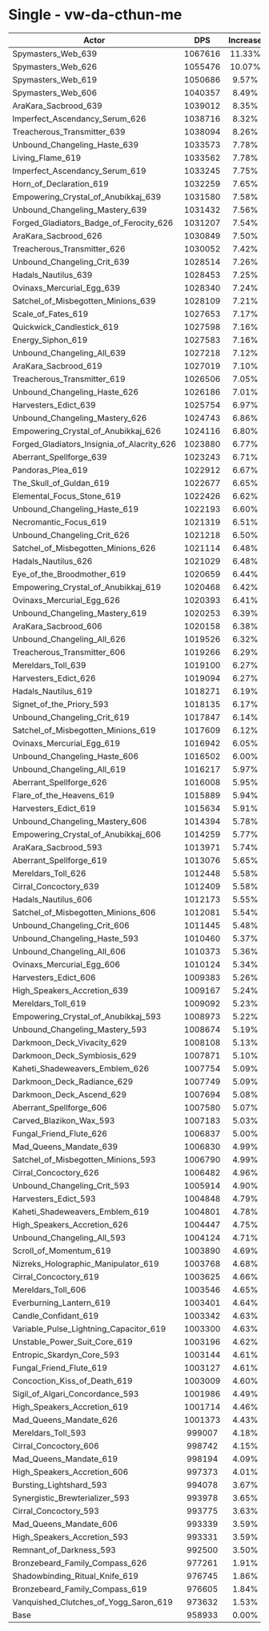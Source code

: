# Single - vw-da-cthun-me
| Actor | DPS | Increase |
|---|:---:|:---:|
|Spymasters_Web_639|1067616|11.33%|
|Spymasters_Web_626|1055476|10.07%|
|Spymasters_Web_619|1050686|9.57%|
|Spymasters_Web_606|1040357|8.49%|
|AraKara_Sacbrood_639|1039012|8.35%|
|Imperfect_Ascendancy_Serum_626|1038716|8.32%|
|Treacherous_Transmitter_639|1038094|8.26%|
|Unbound_Changeling_Haste_639|1033573|7.78%|
|Living_Flame_619|1033562|7.78%|
|Imperfect_Ascendancy_Serum_619|1033245|7.75%|
|Horn_of_Declaration_619|1032259|7.65%|
|Empowering_Crystal_of_Anubikkaj_639|1031580|7.58%|
|Unbound_Changeling_Mastery_639|1031432|7.56%|
|Forged_Gladiators_Badge_of_Ferocity_626|1031207|7.54%|
|AraKara_Sacbrood_626|1030849|7.50%|
|Treacherous_Transmitter_626|1030052|7.42%|
|Unbound_Changeling_Crit_639|1028514|7.26%|
|Hadals_Nautilus_639|1028453|7.25%|
|Ovinaxs_Mercurial_Egg_639|1028340|7.24%|
|Satchel_of_Misbegotten_Minions_639|1028109|7.21%|
|Scale_of_Fates_619|1027653|7.17%|
|Quickwick_Candlestick_619|1027598|7.16%|
|Energy_Siphon_619|1027583|7.16%|
|Unbound_Changeling_All_639|1027218|7.12%|
|AraKara_Sacbrood_619|1027019|7.10%|
|Treacherous_Transmitter_619|1026506|7.05%|
|Unbound_Changeling_Haste_626|1026186|7.01%|
|Harvesters_Edict_639|1025754|6.97%|
|Unbound_Changeling_Mastery_626|1024743|6.86%|
|Empowering_Crystal_of_Anubikkaj_626|1024116|6.80%|
|Forged_Gladiators_Insignia_of_Alacrity_626|1023880|6.77%|
|Aberrant_Spellforge_639|1023243|6.71%|
|Pandoras_Plea_619|1022912|6.67%|
|The_Skull_of_Guldan_619|1022677|6.65%|
|Elemental_Focus_Stone_619|1022426|6.62%|
|Unbound_Changeling_Haste_619|1022193|6.60%|
|Necromantic_Focus_619|1021319|6.51%|
|Unbound_Changeling_Crit_626|1021218|6.50%|
|Satchel_of_Misbegotten_Minions_626|1021114|6.48%|
|Hadals_Nautilus_626|1021029|6.48%|
|Eye_of_the_Broodmother_619|1020659|6.44%|
|Empowering_Crystal_of_Anubikkaj_619|1020468|6.42%|
|Ovinaxs_Mercurial_Egg_626|1020393|6.41%|
|Unbound_Changeling_Mastery_619|1020253|6.39%|
|AraKara_Sacbrood_606|1020158|6.38%|
|Unbound_Changeling_All_626|1019526|6.32%|
|Treacherous_Transmitter_606|1019266|6.29%|
|Mereldars_Toll_639|1019100|6.27%|
|Harvesters_Edict_626|1019094|6.27%|
|Hadals_Nautilus_619|1018271|6.19%|
|Signet_of_the_Priory_593|1018135|6.17%|
|Unbound_Changeling_Crit_619|1017847|6.14%|
|Satchel_of_Misbegotten_Minions_619|1017609|6.12%|
|Ovinaxs_Mercurial_Egg_619|1016942|6.05%|
|Unbound_Changeling_Haste_606|1016502|6.00%|
|Unbound_Changeling_All_619|1016217|5.97%|
|Aberrant_Spellforge_626|1016008|5.95%|
|Flare_of_the_Heavens_619|1015889|5.94%|
|Harvesters_Edict_619|1015634|5.91%|
|Unbound_Changeling_Mastery_606|1014394|5.78%|
|Empowering_Crystal_of_Anubikkaj_606|1014259|5.77%|
|AraKara_Sacbrood_593|1013971|5.74%|
|Aberrant_Spellforge_619|1013076|5.65%|
|Mereldars_Toll_626|1012448|5.58%|
|Cirral_Concoctory_639|1012409|5.58%|
|Hadals_Nautilus_606|1012173|5.55%|
|Satchel_of_Misbegotten_Minions_606|1012081|5.54%|
|Unbound_Changeling_Crit_606|1011445|5.48%|
|Unbound_Changeling_Haste_593|1010460|5.37%|
|Unbound_Changeling_All_606|1010373|5.36%|
|Ovinaxs_Mercurial_Egg_606|1010124|5.34%|
|Harvesters_Edict_606|1009383|5.26%|
|High_Speakers_Accretion_639|1009167|5.24%|
|Mereldars_Toll_619|1009092|5.23%|
|Empowering_Crystal_of_Anubikkaj_593|1008973|5.22%|
|Unbound_Changeling_Mastery_593|1008674|5.19%|
|Darkmoon_Deck_Vivacity_629|1008108|5.13%|
|Darkmoon_Deck_Symbiosis_629|1007871|5.10%|
|Kaheti_Shadeweavers_Emblem_626|1007754|5.09%|
|Darkmoon_Deck_Radiance_629|1007749|5.09%|
|Darkmoon_Deck_Ascend_629|1007694|5.08%|
|Aberrant_Spellforge_606|1007580|5.07%|
|Carved_Blazikon_Wax_593|1007183|5.03%|
|Fungal_Friend_Flute_626|1006837|5.00%|
|Mad_Queens_Mandate_639|1006830|4.99%|
|Satchel_of_Misbegotten_Minions_593|1006790|4.99%|
|Cirral_Concoctory_626|1006482|4.96%|
|Unbound_Changeling_Crit_593|1005914|4.90%|
|Harvesters_Edict_593|1004848|4.79%|
|Kaheti_Shadeweavers_Emblem_619|1004801|4.78%|
|High_Speakers_Accretion_626|1004447|4.75%|
|Unbound_Changeling_All_593|1004124|4.71%|
|Scroll_of_Momentum_619|1003890|4.69%|
|Nizreks_Holographic_Manipulator_619|1003768|4.68%|
|Cirral_Concoctory_619|1003625|4.66%|
|Mereldars_Toll_606|1003546|4.65%|
|Everburning_Lantern_619|1003401|4.64%|
|Candle_Confidant_619|1003342|4.63%|
|Variable_Pulse_Lightning_Capacitor_619|1003300|4.63%|
|Unstable_Power_Suit_Core_619|1003196|4.62%|
|Entropic_Skardyn_Core_593|1003144|4.61%|
|Fungal_Friend_Flute_619|1003127|4.61%|
|Concoction_Kiss_of_Death_619|1003009|4.60%|
|Sigil_of_Algari_Concordance_593|1001986|4.49%|
|High_Speakers_Accretion_619|1001714|4.46%|
|Mad_Queens_Mandate_626|1001373|4.43%|
|Mereldars_Toll_593|999007|4.18%|
|Cirral_Concoctory_606|998742|4.15%|
|Mad_Queens_Mandate_619|998194|4.09%|
|High_Speakers_Accretion_606|997373|4.01%|
|Bursting_Lightshard_593|994078|3.67%|
|Synergistic_Brewterializer_593|993978|3.65%|
|Cirral_Concoctory_593|993775|3.63%|
|Mad_Queens_Mandate_606|993339|3.59%|
|High_Speakers_Accretion_593|993331|3.59%|
|Remnant_of_Darkness_593|992500|3.50%|
|Bronzebeard_Family_Compass_626|977261|1.91%|
|Shadowbinding_Ritual_Knife_619|976745|1.86%|
|Bronzebeard_Family_Compass_619|976605|1.84%|
|Vanquished_Clutches_of_Yogg_Saron_619|973632|1.53%|
|Base|958933|0.00%|
